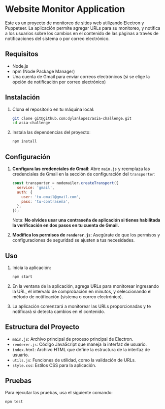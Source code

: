 # Website Monitor Application

Este es un proyecto de monitoreo de sitios web utilizando Electron y Puppeteer. La aplicación permite agregar URLs para su monitoreo, y notifica a los usuarios sobre los cambios en el contenido de las páginas a través de notificaciones del sistema o por correo electrónico.

## Requisitos

- Node.js
- npm (Node Package Manager)
- Una cuenta de Gmail para enviar correos electrónicos (si se elige la opción de notificación por correo electrónico)

## Instalación

1. Clona el repositorio en tu máquina local:

    ```bash
    git clone git@github.com:dylanlopez/asia-challenge.git
    cd asia-challenge
    ```

2. Instala las dependencias del proyecto:

    ```bash
    npm install
    ```

## Configuración

1. **Configura las credenciales de Gmail**: Abre `main.js` y reemplaza las credenciales de Gmail en la sección de configuración del `transporter`:

    ```js
    const transporter = nodemailer.createTransport({
      service: 'gmail',
      auth: {
        user: 'tu-email@gmail.com',
        pass: 'tu-contraseña',
      },
    });
    ```

    Nota: **No olvides usar una contraseña de aplicación si tienes habilitada la verificación en dos pasos en tu cuenta de Gmail.**

2. **Modifica los permisos de `renderer.js`**: Asegúrate de que los permisos y configuraciones de seguridad se ajusten a tus necesidades.

## Uso

1. Inicia la aplicación:

    ```bash
    npm start
    ```

2. En la ventana de la aplicación, agrega URLs para monitorear ingresando la URL, el intervalo de comprobación en minutos, y seleccionando el método de notificación (sistema o correo electrónico).

3. La aplicación comenzará a monitorear las URLs proporcionadas y te notificará si detecta cambios en el contenido.

## Estructura del Proyecto

- `main.js`: Archivo principal de proceso principal de Electron.
- `renderer.js`: Código JavaScript que maneja la interfaz de usuario.
- `index.html`: Archivo HTML que define la estructura de la interfaz de usuario.
- `utils.js`: Funciones de utilidad, como la validación de URLs.
- `style.css`: Estilos CSS para la aplicación.

## Pruebas

Para ejecutar las pruebas, usa el siguiente comando:

```bash
npm test